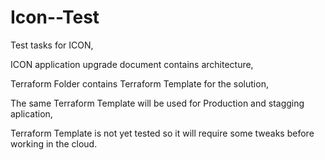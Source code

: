 # Icon--Test
Test tasks for ICON,

 
ICON application upgrade document contains architecture, 


Terraform Folder contains Terraform Template for the solution, 


The same Terraform Template will be used for Production and stagging aplication,

Terraform Template is not yet tested so it will require some tweaks before working in the cloud.

